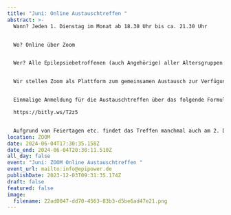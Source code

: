 ```yaml
---
title: "Juni: Online Austauschtreffen "
abstract: >-
  Wann? Jeden 1. Dienstag im Monat ab 18.30 Uhr bis ca. 21.30 Uhr 


  Wo? Online über Zoom


  Wer? Alle Epilepsiebetroffenen (auch Angehörige) aller Altersgruppen


  Wir stellen Zoom als Plattform zum gemeinsamen Austausch zur Verfügung. Die Teilnehmer können in themenspezifische Breakoutsessions, um über alle verschiedenen Themen rund um Epilepsie, aber auch Privates zu diskutieren. Wir haben eine sehr lockere Atmosphäre und jeder kann kommen und gehen, wie es persönlich am angenehmsten ist.


  Einmalige Anmeldung für die Austauschtreffen über das folgende Formular:

  https://bitly.ws/T2z5


  Aufgrund von Feiertagen etc. findet das Treffen manchmal auch am 2. Dienstag statt. Das kann aber den jeweiligen Treffen unter Events entnommen werden.
location: ZOOM
date: 2024-06-04T17:30:35.158Z
date_end: 2024-06-04T20:30:11.510Z
all_day: false
event: "Juni: ZOOM Online Austauschtreffen "
event_url: mailto:info@epipower.de
publishDate: 2023-12-03T09:31:35.174Z
draft: false
featured: false
image:
  filename: 22ad0047-dd70-4563-83b3-d5be6ad47e21.png
---
```

